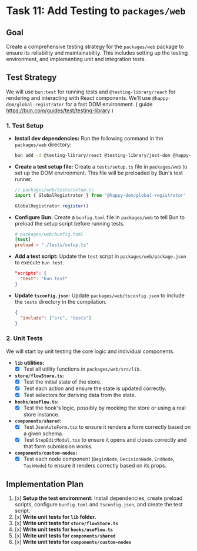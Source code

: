 # Task 11: Add Testing to `packages/web`

## Goal

Create a comprehensive testing strategy for the `packages/web` package to ensure its reliability and maintainability. This includes setting up the testing environment, and implementing unit and integration tests.

## Test Strategy

We will use `bun:test` for running tests and `@testing-library/react` for rendering and interacting with React components. We'll use `@happy-dom/global-registrator` for a fast DOM environment. ( guide https://bun.com/guides/test/testing-library )

### 1. Test Setup

- **Install dev dependencies:**
  Run the following command in the `packages/web` directory:
  ```bash
  bun add -d @testing-library/react @testing-library/jest-dom @happy-dom/global-registrator
  ```

- **Create a test setup file:**
  Create a `tests/setup.ts` file in `packages/web` to set up the DOM environment. This file will be preloaded by Bun's test runner.

  ```typescript
  // packages/web/tests/setup.ts
  import { GlobalRegistrator } from '@happy-dom/global-registrator'

  GlobalRegistrator.register()
  ```

- **Configure Bun:**
  Create a `bunfig.toml` file in `packages/web` to tell Bun to preload the setup script before running tests.

  ```toml
  # packages/web/bunfig.toml
  [test]
  preload = "./tests/setup.ts"
  ```

- **Add a test script:**
  Update the `test` script in `packages/web/package.json` to execute `bun test`.

  ```json
  "scripts": {
    "test": "bun test"
  }
  ```

- **Update `tsconfig.json`:**
  Update `packages/web/tsconfig.json` to include the `tests` directory in the compilation.

  ```json
  {
    "include": ["src", "tests"]
  }
  ```

### 2. Unit Tests

We will start by unit testing the core logic and individual components.

- **`lib` utilities:**
  - [x] Test all utility functions in `packages/web/src/lib`.
- **`store/flowStore.ts`:**
  - [x] Test the initial state of the store.
  - [x] Test each action and ensure the state is updated correctly.
  - [x] Test selectors for deriving data from the state.
- **`hooks/useFlow.ts`:**
  - [x] Test the hook's logic, possibly by mocking the store or using a real store instance.
- **`components/shared`:**
  - [x] Test `JsonAutoForm.tsx` to ensure it renders a form correctly based on a given schema.
  - [x] Test `StepEditModal.tsx` to ensure it opens and closes correctly and that form submission works.
- **`components/custom-nodes`:**
  - [x] Test each node component (`BeginNode`, `DecisionNode`, `EndNode`, `TaskNode`) to ensure it renders correctly based on its props.

## Implementation Plan

1.  [x] **Setup the test environment:** Install dependencies, create preload scripts, configure `bunfig.toml` and `tsconfig.json`, and create the test script.
2.  [x] **Write unit tests for `lib` folder.**
3.  [x] **Write unit tests for `store/flowStore.ts`**
4.  [x] **Write unit tests for `hooks/useFlow.ts`**
5.  [x] **Write unit tests for `components/shared`**
6.  [x] **Write unit tests for `components/custom-nodes`**